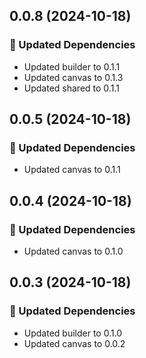 ## 0.0.8 (2024-10-18)

### 🧱 Updated Dependencies

- Updated builder to 0.1.1
- Updated canvas to 0.1.3
- Updated shared to 0.1.1

## 0.0.5 (2024-10-18)

### 🧱 Updated Dependencies

- Updated canvas to 0.1.1

## 0.0.4 (2024-10-18)

### 🧱 Updated Dependencies

- Updated canvas to 0.1.0

## 0.0.3 (2024-10-18)

### 🧱 Updated Dependencies

- Updated builder to 0.1.0
- Updated canvas to 0.0.2